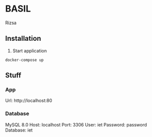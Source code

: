# BASIL #

[comment]: <> (![Maven build JDK 1.8]&#40;https://github.com/basilapi/basil/actions/workflows/main.yml/badge.svg&#41;)

[comment]: <> (![MAven build Java 11]&#40;https://github.com/basilapi/basil/actions/workflows/mvn-Java11.yml/badge.svg&#41;)

Rizsa

## Installation

1. Start application
```shell
docker-compose up
```

## Stuff

### App
Url: http://localhost:80

### Database
MySQL 8.0
Host: localhost
Port: 3306
User: iet
Password: password
Database: iet